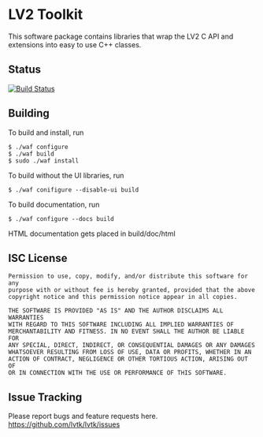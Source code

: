 LV2 Toolkit
===========

This software package contains libraries that wrap the LV2 C API and
extensions into easy to use C++ classes.

Status
------
[![Build Status](https://travis-ci.org/lvtk/lvtk.svg?branch=master)](https://travis-ci.org/lvtk/lvtk)

Building
--------
To build and install, run
```
$ ./waf configure
$ ./waf build
$ sudo ./waf install
```
To build without the UI libraries, run

`$ ./waf conifigure --disable-ui build`

To build documentation, run

`$ ./waf configure --docs build`

HTML documentation gets placed in build/doc/html

ISC License
-----------
```
Permission to use, copy, modify, and/or distribute this software for any
purpose with or without fee is hereby granted, provided that the above
copyright notice and this permission notice appear in all copies.

THE SOFTWARE IS PROVIDED "AS IS" AND THE AUTHOR DISCLAIMS ALL WARRANTIES
WITH REGARD TO THIS SOFTWARE INCLUDING ALL IMPLIED WARRANTIES OF
MERCHANTABILITY AND FITNESS. IN NO EVENT SHALL THE AUTHOR BE LIABLE FOR
ANY SPECIAL, DIRECT, INDIRECT, OR CONSEQUENTIAL DAMAGES OR ANY DAMAGES
WHATSOEVER RESULTING FROM LOSS OF USE, DATA OR PROFITS, WHETHER IN AN
ACTION OF CONTRACT, NEGLIGENCE OR OTHER TORTIOUS ACTION, ARISING OUT OF
OR IN CONNECTION WITH THE USE OR PERFORMANCE OF THIS SOFTWARE.
```
Issue Tracking 
-------------- 
Please report bugs and feature requests here. 
https://github.com/lvtk/lvtk/issues
